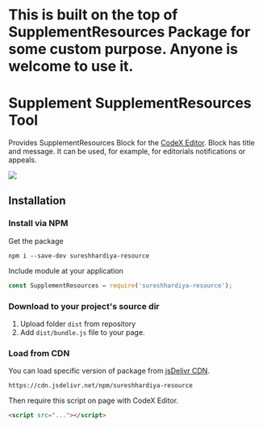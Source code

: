 # This is built on the top of SupplementResources Package for some custom purpose. Anyone is welcome to use it.
# Supplement SupplementResources Tool

Provides SupplementResources Block for the [CodeX Editor](https://ifmo.su/editor). Block has title and message. It can be used, for example, for editorials notifications or appeals.

![](assets/2d7b7bc1-ac46-4020-89c9-390d1a7297e2.jpg)

## Installation

### Install via NPM

Get the package

```shell
npm i --save-dev sureshhardiya-resource
```

Include module at your application

```javascript
const SupplementResources = require('sureshhardiya-resource');
```

### Download to your project's source dir

1. Upload folder `dist` from repository
2. Add `dist/bundle.js` file to your page.

### Load from CDN

You can load specific version of package from [jsDelivr CDN](https://www.jsdelivr.com/package/npm/sureshhardiya-resource).

`https://cdn.jsdelivr.net/npm/sureshhardiya-resource`

Then require this script on page with CodeX Editor.

```html
<script src="..."></script>
```